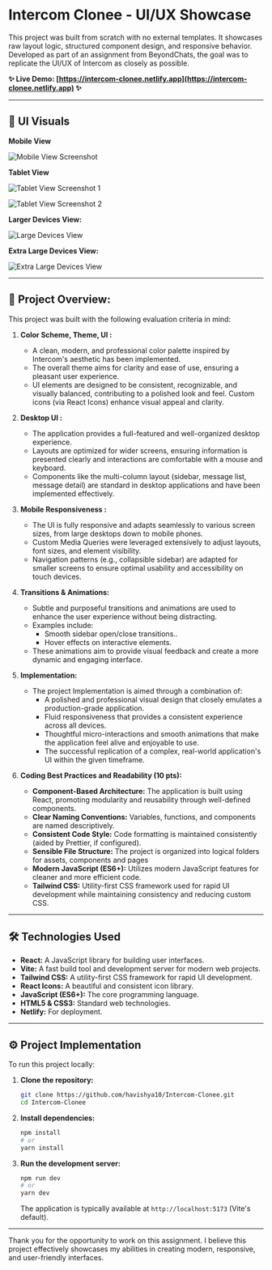 # Intercom Clonee - UI/UX Showcase

This project was built from scratch with no external templates. It showcases raw layout logic, structured component design, and responsive behavior. Developed as part of an assignment from BeyondChats, the goal was to replicate the UI/UX of Intercom as closely as possible.

**✨ Live Demo: [https://intercom-clonee.netlify.app](https://intercom-clonee.netlify.app) ✨**

---

## 📸 UI Visuals

**Mobile View**

![Mobile View Screenshot](https://res.cloudinary.com/dkprubmc9/image/upload/v1748182031/M-1_gytxxn.png)


**Tablet View**

![Tablet View Screenshot 1](https://res.cloudinary.com/dkprubmc9/image/upload/v1748182258/T-1_mbyb3h.png)


![Tablet View Screenshot 2](https://res.cloudinary.com/dkprubmc9/image/upload/v1748182352/T-2_ofjdvb.png)


**Larger Devices View:**

![Large Devices View](https://res.cloudinary.com/dkprubmc9/image/upload/v1748182141/L-1_vy2myt.png)


**Extra Large Devices View:**

![Extra Large Devices View](https://res.cloudinary.com/dkprubmc9/image/upload/v1748181740/D-1_anxvy8.png)


---

## 🎯 Project Overview:

This project was built with the following evaluation criteria in mind:

1.  **Color Scheme, Theme, UI :**
    *   A clean, modern, and professional color palette inspired by Intercom's aesthetic has been implemented.
    *   The overall theme aims for clarity and ease of use, ensuring a pleasant user experience.
    *   UI elements are designed to be consistent, recognizable, and visually balanced, contributing to a polished look and feel. Custom icons (via React Icons) enhance visual appeal and clarity.

2.  **Desktop UI :**
    *   The application provides a full-featured and well-organized desktop experience.
    *   Layouts are optimized for wider screens, ensuring information is presented clearly and interactions are comfortable with a mouse and keyboard.
    *   Components like the multi-column layout (sidebar, message list, message detail) are standard in desktop applications and have been implemented effectively.

3.  **Mobile Responsiveness :**
    *   The UI is fully responsive and adapts seamlessly to various screen sizes, from large desktops down to mobile phones.
    *   Custom Media Queries were leveraged extensively to adjust layouts, font sizes, and element visibility.
    *   Navigation patterns (e.g., collapsible sidebar) are adapted for smaller screens to ensure optimal usability and accessibility on touch devices.

4.  **Transitions & Animations:**
    *   Subtle and purposeful transitions and animations are used to enhance the user experience without being distracting.
    *   Examples include:
        *   Smooth sidebar open/close transitions..
        *   Hover effects on interactive elements.
    *   These animations aim to provide visual feedback and create a more dynamic and engaging interface.
      
5.  **Implementation:**
    *   The project Implementation is aimed through a combination of:
        *   A polished and professional visual design that closely emulates a production-grade application.
        *   Fluid responsiveness that provides a consistent experience across all devices.
        *   Thoughtful micro-interactions and smooth animations that make the application feel alive and enjoyable to use.
        *   The successful replication of a complex, real-world application's UI within the given timeframe.

6.  **Coding Best Practices and Readability (10 pts):**
    *   **Component-Based Architecture:** The application is built using React, promoting modularity and reusability through well-defined components.
    *   **Clear Naming Conventions:** Variables, functions, and components are named descriptively.
    *   **Consistent Code Style:** Code formatting is maintained consistently (aided by Prettier, if configured).
    *   **Sensible File Structure:** The project is organized into logical folders for assets, components and pages 
    *   **Modern JavaScript (ES6+):** Utilizes modern JavaScript features for cleaner and more efficient code.
    *   **Tailwind CSS:** Utility-first CSS framework used for rapid UI development while maintaining consistency and reducing custom CSS. 

---

## 🛠️ Technologies Used

*   **React:** A JavaScript library for building user interfaces.
*   **Vite:** A fast build tool and development server for modern web projects.
*   **Tailwind CSS:** A utility-first CSS framework for rapid UI development.
*   **React Icons:** A beautiful and consistent icon library.
*   **JavaScript (ES6+):** The core programming language.
*   **HTML5 & CSS3:** Standard web technologies.
*   **Netlify:** For deployment.

---

## ⚙️ Project Implementation

To run this project locally:

1.  **Clone the repository:**
    ```bash
    git clone https://github.com/havishya10/Intercom-Clonee.git
    cd Intercom-Clonee
    ```

2.  **Install dependencies:**
    ```bash
    npm install
    # or
    yarn install
    ```

3.  **Run the development server:**
    ```bash
    npm run dev
    # or
    yarn dev
    ```
    The application is typically available at `http://localhost:5173` (Vite's default).

---

Thank you for the opportunity to work on this assignment. I believe this project effectively showcases my abilities in creating modern, responsive, and user-friendly interfaces.


